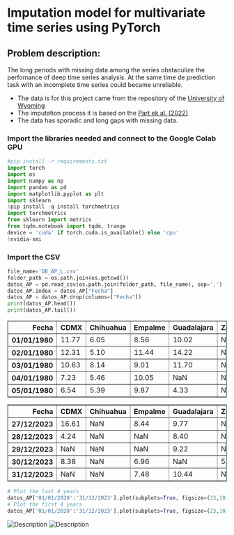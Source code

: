 # Imputation model for multivariate time series using PyTorch

## Problem description:
The long periods with missing data among the series obstaculize the perfomance of deep time series analysis. At the same time de prediction task with an incomplete time series could became unreliable.

- The data is for this project came from the repository of the [University of Wyoming](https://weather.uwyo.edu/upperair/sounding.html)
- The imputation process it is based on the [Part ek al. (2022)](https://www.researchgate.net/publication/366552360_Long-term_missing_value_imputation_for_time_series_data_using_deep_neural_networks)
- The data has sporadic and long gaps with missing data.

### Import the libraries needed and connect to the Google Colab GPU

```python
#pip install -r requirements.txt
import torch
import os
import numpy as np
import pandas as pd
import matplotlib.pyplot as plt
import sklearn
!pip install -q install torchmetrics
import torchmetrics
from sklearn import metrics
from tqdm.notebook import tqdm, trange
device = 'cuda' if torch.cuda.is_available() else 'cpu'
!nvidia-smi
```
### Import the CSV

```python
file_name='DB_AP_L.csv'
folder_path = os.path.join(os.getcwd())
datos_AP = pd.read_csv(os.path.join(folder_path, file_name), sep=',')
datos_AP.index = datos_AP["Fecha"]
datos_AP = datos_AP.drop(columns=["Fecha"])
print(datos_AP.head())
print(datos_AP.tail())
```
<div>
<table border="1" class="dataframe">
  <thead>
    <tr style="text-align: right;">
      <th>Fecha</th>
      <th>CDMX</th>
      <th>Chihuahua</th>
      <th>Empalme</th>
      <th>Guadalajara</th>
      <th>Zacatecas</th>
      <th>Mazatlan</th>
      <th>Manzanillo</th>
      <th>Monterrey</th>
      <th>LaPaz</th>
      <th>Tucson</th>
      <th>Veracruz</th>
      <th>Merida</th>
    </tr>
  </thead>
  <tbody>
    <tr>
      <th>01/01/1980</th>
      <td>11.77</td>
      <td>6.05</td>
      <td>8.56</td>
      <td>10.02</td>
      <td>NaN</td>
      <td>14.05</td>
      <td>24.95</td>
      <td>11.57</td>
      <td>NaN</td>
      <td>5.15</td>
      <td>32.74</td>
      <td>17.24</td>
    </tr>
    <tr>
      <th>02/01/1980</th>
      <td>12.31</td>
      <td>5.10</td>
      <td>11.44</td>
      <td>14.22</td>
      <td>NaN</td>
      <td>20.20</td>
      <td>28.06</td>
      <td>6.38</td>
      <td>NaN</td>
      <td>8.87</td>
      <td>27.71</td>
      <td>16.26</td>
    </tr>
    <tr>
      <th>03/01/1980</th>
      <td>10.63</td>
      <td>8.14</td>
      <td>9.01</td>
      <td>11.70</td>
      <td>NaN</td>
      <td>19.99</td>
      <td>20.82</td>
      <td>22.50</td>
      <td>NaN</td>
      <td>5.10</td>
      <td>29.78</td>
      <td>19.04</td>
    </tr>
    <tr>
      <th>04/01/1980</th>
      <td>7.23</td>
      <td>5.46</td>
      <td>10.05</td>
      <td>NaN</td>
      <td>NaN</td>
      <td>22.77</td>
      <td>20.25</td>
      <td>8.44</td>
      <td>NaN</td>
      <td>5.64</td>
      <td>33.51</td>
      <td>31.82</td>
    </tr>
    <tr>
      <th>05/01/1980</th>
      <td>6.54</td>
      <td>5.39</td>
      <td>9.87</td>
      <td>4.33</td>
      <td>NaN</td>
      <td>17.72</td>
      <td>14.66</td>
      <td>9.61</td>
      <td>NaN</td>
      <td>4.66</td>
      <td>24.17</td>
      <td>13.16</td>
    </tr>
  </tbody>
</table>
</div>

<div>
<table border="1" class="dataframe">
  <thead>
    <tr style="text-align: right;">
      <th>Fecha</th>
      <th>CDMX</th>
      <th>Chihuahua</th>
      <th>Empalme</th>
      <th>Guadalajara</th>
      <th>Zacatecas</th>
      <th>Mazatlan</th>
      <th>Manzanillo</th>
      <th>Monterrey</th>
      <th>LaPaz</th>
      <th>Tucson</th>
      <th>Veracruz</th>
      <th>Merida</th>
    </tr>
  </thead>
  <tbody>
    <tr>
      <th>27/12/2023</th>
      <td>16.61</td>
      <td>NaN</td>
      <td>8.44</td>
      <td>9.77</td>
      <td>NaN</td>
      <td>22.19</td>
      <td>30.92</td>
      <td>NaN</td>
      <td>15.04</td>
      <td>6.20</td>
      <td>NaN</td>
      <td>46.68</td>
    </tr>
    <tr>
      <th>28/12/2023</th>
      <td>4.24</td>
      <td>NaN</td>
      <td>NaN</td>
      <td>8.40</td>
      <td>NaN</td>
      <td>17.78</td>
      <td>NaN</td>
      <td>NaN</td>
      <td>16.56</td>
      <td>8.69</td>
      <td>NaN</td>
      <td>49.14</td>
    </tr>
    <tr>
      <th>29/12/2023</th>
      <td>NaN</td>
      <td>NaN</td>
      <td>NaN</td>
      <td>9.22</td>
      <td>NaN</td>
      <td>18.44</td>
      <td>23.44</td>
      <td>NaN</td>
      <td>13.35</td>
      <td>5.63</td>
      <td>40.66</td>
      <td>34.41</td>
    </tr>
    <tr>
      <th>30/12/2023</th>
      <td>8.38</td>
      <td>NaN</td>
      <td>6.96</td>
      <td>NaN</td>
      <td>5.48</td>
      <td>15.48</td>
      <td>23.78</td>
      <td>NaN</td>
      <td>10.63</td>
      <td>5.87</td>
      <td>NaN</td>
      <td>31.42</td>
    </tr>
    <tr>
      <th>31/12/2023</th>
      <td>NaN</td>
      <td>NaN</td>
      <td>7.48</td>
      <td>10.44</td>
      <td>NaN</td>
      <td>17.35</td>
      <td>28.18</td>
      <td>NaN</td>
      <td>11.72</td>
      <td>7.15</td>
      <td>NaN</td>
      <td>21.50</td>
    </tr>
  </tbody>
</table>
</div>

```python
# Plot the last 4 years
datos_AP['01/01/2020':'31/12/2023'].plot(subplots=True, figsize=(23,10))
# Plot the first 4 years
datos_AP['01/01/2020':'31/12/2023'].plot(subplots=True, figsize=(23,10))
```
![Description](MLP_PyTorch_TSImputation/PlotsFigures/TimeSeriesPlot_1.png)
![Description](MLP_PyTorch_TSImputation/PlotsFigures/TimeSeriesPlot_2.png)
